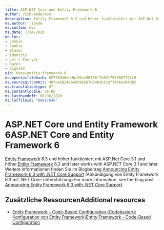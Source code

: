 ```yaml
---
title: ASP.NET Core und Entity Framework 6
author: rick-anderson
description: Entity Framework 6.3 und höher funktioniert mit ASP.Net Core 3.1 und höher.
ms.author: riande
ms.custom: mvc
ms.date: 7/14/2020
no-loc:
- cookie
- Cookie
- Blazor
- Identity
- Let's Encrypt
- Razor
- SignalR
uid: data/entity-framework-6
ms.openlocfilehash: 82798d30ebdbc96a490188f7b85f75f9087727c9
ms.sourcegitcommit: 497be502426e9d90bb7d0401b1b9f74b6a384682
ms.translationtype: HT
ms.contentlocale: de-DE
ms.lasthandoff: 08/08/2020
ms.locfileid: "88017648"
---
```

# <a name="aspnet-core-and-entity-framework-6"></a><span data-ttu-id="3adf7-103">ASP.NET Core und Entity Framework 6</span><span class="sxs-lookup"><span data-stu-id="3adf7-103">ASP.NET Core and Entity Framework 6</span></span>

<span data-ttu-id="3adf7-104">[Entity Framework](/ef/ef6/) 6.3 und höher funktioniert mit ASP.Net Core 3.1 und höher.</span><span class="sxs-lookup"><span data-stu-id="3adf7-104">[Entity Framework](/ef/ef6/) 6.3 and later works with ASP.NET Core 3.1 and later.</span></span> <span data-ttu-id="3adf7-105">Weitere Informationen finden Sie im Blogbeitrag [Announcing Entity Framework 6.3 with .NET Core Support](https://devblogs.microsoft.com/dotnet/announcing-entity-framework-6-3-preview-with-net-core-support/) (Ankündigung von Entity Framework 6.3 mit .NET Core-Unterstützung).</span><span class="sxs-lookup"><span data-stu-id="3adf7-105">For more information, see the blog post [Announcing Entity Framework 6.3 with .NET Core Support](https://devblogs.microsoft.com/dotnet/announcing-entity-framework-6-3-preview-with-net-core-support/).</span></span>

## <a name="additional-resources"></a><span data-ttu-id="3adf7-106">Zusätzliche Ressourcen</span><span class="sxs-lookup"><span data-stu-id="3adf7-106">Additional resources</span></span>

* [<span data-ttu-id="3adf7-107">Entity Framework – Code-Based Configuration (Codebasierte Konfiguration von Entity Framework)</span><span class="sxs-lookup"><span data-stu-id="3adf7-107">Entity Framework - Code-Based Configuration</span></span>](/ef/ef6/fundamentals/configuring/code-based)
